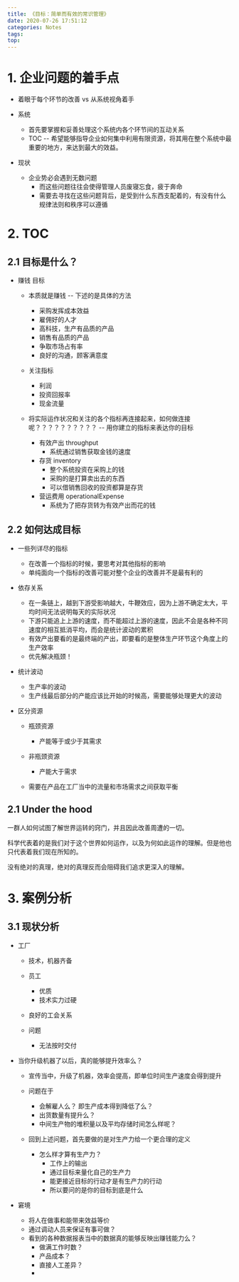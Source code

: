 ```yaml
---
title: 《目标：简单而有效的常识管理》
date: 2020-07-26 17:51:12
categories: Notes
tags:
top:
---
```


# 1. 企业问题的着手点

+ 着眼于每个环节的改善 vs 从系统视角着手
+ 系统
    + 首先要掌握和妥善处理这个系统内各个环节间的互动关系
    + TOC -- 希望能够指导企业如何集中利用有限资源，将其用在整个系统中最重要的地方，来达到最大的效益。

+ 现状
    + 企业势必会遇到无数问题
        + 而这些问题往往会使得管理人员废寝忘食，疲于奔命
        + 需要去寻找在这些问题背后，是受到什么东西支配着的，有没有什么规律法则和秩序可以遵循


# 2. TOC

## 2.1 目标是什么？ 

+ 赚钱 目标
    + 本质就是赚钱 -- 下述的是具体的方法
        + 采购发挥成本效益
        + 雇佣好的人才
        + 高科技，生产有品质的产品
        + 销售有品质的产品
        + 争取市场占有率
        + 良好的沟通，顾客满意度

    + 关注指标
        + 利润
        + 投资回报率
        + 现金流量

    + 将实际运作状况和关注的各个指标再连接起来，如何做连接呢？？？？？？？？？？  -- 用你建立的指标来表达你的目标
        + 有效产出 throughput
            + 系统通过销售获取金钱的速度
        + 存货 inventory
            + 整个系统投资在采购上的钱
            + 采购的是打算卖出去的东西
            + 可以借销售回收的投资都算是存货
        + 营运费用  operationalExpense
            + 系统为了把存货转为有效产出而花的钱 

## 2.2 如何达成目标

+ 一些列详尽的指标
    + 在改善一个指标的时候，要思考对其他指标的影响
    + 单纯面向一个指标的改善可能对整个企业的改善并不是最有利的

+ 依存关系
    + 在一条链上，越到下游受影响越大，牛鞭效应，因为上游不确定太大，平均时间无法说明每天的实际状况
    + 下游只能追上上游的速度，而不能超过上游的速度，因此不会是各种不同速度的相互抵消平均，而会是统计波动的累积
    + 有效产出要看的是最终端的产出，即要看的是整体生产环节这个角度上的生产效率
    + 优先解决瓶颈！ 
+ 统计波动
    + 生产率的波动
    + 生产线最后部分的产能应该比开始的时候高，需要能够处理更大的波动

+ 区分资源
    + 瓶颈资源
        + 产能等于或少于其需求
    + 非瓶颈资源
        + 产能大于需求

    + 需要在产品在工厂当中的流量和市场需求之间获取平衡




## 2.1 Under the hood 

一群人如何试图了解世界运转的窍门，并且因此改善周遭的一切。

科学代表着的是我们对于这个世界如何运作，以及为何如此运作的理解。但是他也只代表着我们现在所知的。

没有绝对的真理，绝对的真理反而会阻碍我们追求更深入的理解。


# 3. 案例分析

## 3.1 现状分析

+ 工厂
    + 技术，机器齐备
    + 员工
        + 优质
        + 技术实力过硬

    + 良好的工会关系

    + 问题
        + 无法按时交付

+ 当你升级机器了以后，真的能够提升效率么？ 
    + 宣传当中，升级了机器，效率会提高，即单位时间生产速度会得到提升
    + 问题在于
        + 会解雇人么？ 即生产成本得到降低了么？
        + 出货数量有提升么？ 
        + 中间生产物的堆积量以及平均存储时间怎么样呢？ 

    + 回到上述问题，首先要做的是对生产力给一个更合理的定义
        + 怎么样才算有生产力？ 
            + 工作上的输出
            + 通过目标来量化自己的生产力
            + 能更接近目标的行动才是有生产力的行动
            + 所以要问的是你的目标到底是什么

+ 窘境
    + 将人在做事和能带来效益等价
    + 通过调动人员来保证有事可做？ 
    + 看到的各种数据报表当中的数据真的能够反映出赚钱能力么？ 
        + 做满工作时数？ 
        + 产品成本？
        + 直接人工差异？ 
        + 